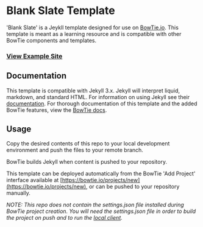 # Blank Slate Template

'Blank Slate' is a Jeykll template designed for use on [BowTie.io](https://bowtie.io). This template is meant as a learning resource and is compatible with other BowTie components and templates.

### [View Example Site](https://blank.bowtied.io/)


## Documentation
This template is compatible with Jekyll 3.x. Jekyll will interpret liquid, markdown, and  standard HTML. For information on using Jekyll see their [documentation](//jekyll.rb). For thorough documentation of this template and the added BowTie features, view the [BowTie docs](https://bowtie.io/docs/).

## Usage

Copy the desired contents of this repo to your local development environment and push the files to your remote branch.

BowTie builds Jekyll when content is pushed to your repository.

This template can be deployed automatically from the BowTie 'Add Project' interface available at [https://bowtie.io/projects/new](https://bowtie.io/projects/new), or can be pushed to your repository manually.  

_NOTE: This repo does not contain the settings.json file installed during BowTie project creation. You will need the settings.json file in order to build the project on push and to run the [local client](https://github.com/bowtie-io/bowtie-io)._
